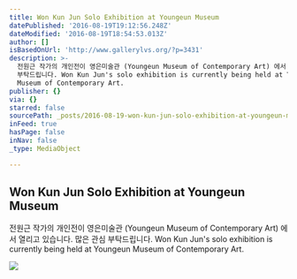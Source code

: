```yaml
---
title: Won Kun Jun Solo Exhibition at Youngeun Museum
datePublished: '2016-08-19T19:12:56.248Z'
dateModified: '2016-08-19T18:54:53.013Z'
author: []
isBasedOnUrl: 'http://www.gallerylvs.org/?p=3431'
description: >-
  전원근 작가의 개인전이 영은미술관 (Youngeun Museum of Contemporary Art) 에서 열리고 있습니다. 많은 관심
  부탁드립니다. Won Kun Jun's solo exhibition is currently being held at Youngeun
  Museum of Contemporary Art.
publisher: {}
via: {}
starred: false
sourcePath: _posts/2016-08-19-won-kun-jun-solo-exhibition-at-youngeun-museum.md
inFeed: true
hasPage: false
inNav: false
_type: MediaObject

---
```

<article style=""><h1>Won Kun Jun Solo Exhibition at Youngeun Museum</h1><p>전원근 작가의 개인전이 영은미술관 (Youngeun Museum of Contemporary Art) 에서 열리고 있습니다. 많은 관심 부탁드립니다. Won Kun Jun's solo exhibition is currently being held at Youngeun Museum of Contemporary Art.</p><img src="http://www.gallerylvs.org/wp-content/uploads/2016/07/KakaoTalk_20160723_134827564.jpg" /></article>